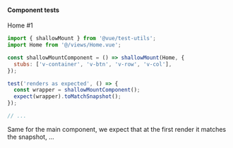 #### Component tests

Home #1

```js
import { shallowMount } from '@vue/test-utils';
import Home from '@/views/Home.vue';

const shallowMountComponent = () => shallowMount(Home, {
  stubs: ['v-container', 'v-btn', 'v-row', 'v-col'],
});

test('renders as expected', () => {
  const wrapper = shallowMountComponent();
  expect(wrapper).toMatchSnapshot();
});

// ...
```

<aside class="notes">
Same for the main component, we expect that at the first render it matches the snapshot, ...
</aside>

